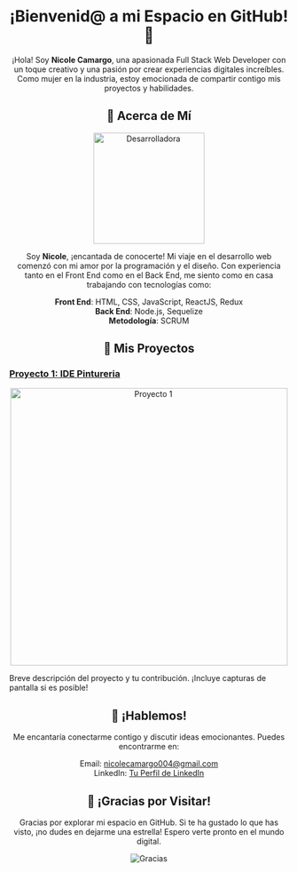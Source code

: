 <!-- Encabezado -->
<h1 align="center">¡Bienvenid@ a mi Espacio en GitHub! 🚀</h1>

<p align="center">
  ¡Hola! Soy <strong>Nicole Camargo</strong>, una apasionada Full Stack Web Developer con un toque creativo y una pasión por crear experiencias digitales increíbles. Como mujer en la industria, estoy emocionada de compartir contigo mis proyectos y habilidades.
</p>

<!-- Acerca de Mí -->
<h2 align="center">🌟 Acerca de Mí</h2>

<p align="center">
  <img src="https://enlace-a-imagen-desarrolladora" alt="Desarrolladora" width="200">
</p>

<p align="center">
  Soy <strong>Nicole</strong>, ¡encantada de conocerte! Mi viaje en el desarrollo web comenzó con mi amor por la programación y el diseño. Con experiencia tanto en el Front End como en el Back End, me siento como en casa trabajando con tecnologías como:
</p>

<p align="center">
  <strong>Front End</strong>: HTML, CSS, JavaScript, ReactJS, Redux<br>
  <strong>Back End</strong>: Node.js, Sequelize<br>
  <strong>Metodología</strong>: SCRUM
</p>

<!-- Mis Proyectos -->
<h2 align="center">🚀 Mis Proyectos</h2>

<h3><a href="(https://pinturas-app-front-git-pre-develop-pf-pinturas.vercel.app/developers)">Proyecto 1: IDE Pintureria</a></h3>

<p align="center">
  <img src="https://enlace-a-imagen-proyecto-1" alt="Proyecto 1" width="500">
</p>

<p>
  Breve descripción del proyecto y tu contribución. ¡Incluye capturas de pantalla si es posible!
</p>




<h2 align="center">📱 ¡Hablemos!</h2>

<p align="center">
  Me encantaría conectarme contigo y discutir ideas emocionantes. Puedes encontrarme en:
</p>

<p align="center">
  Email: <a href="https://mail.google.com/mail/u/2/#inbox
">nicolecamargo004@gmail.com</a><br>
  LinkedIn: <a href="[https://www.linkedin.com/in/nicole-sofia-camargo-garcia-189648265/]">Tu Perfil de LinkedIn</a><br>
</p>

<!-- Agradecimiento -->
<h2 align="center">💖 ¡Gracias por Visitar!</h2>

<p align="center">
  Gracias por explorar mi espacio en GitHub. Si te ha gustado lo que has visto, ¡no dudes en dejarme una estrella! Espero verte pronto en el mundo digital.
</p>

<p align="center">
  <img src="https://enlace-a-imagen-de-gracias" alt="Gracias">
</p>
